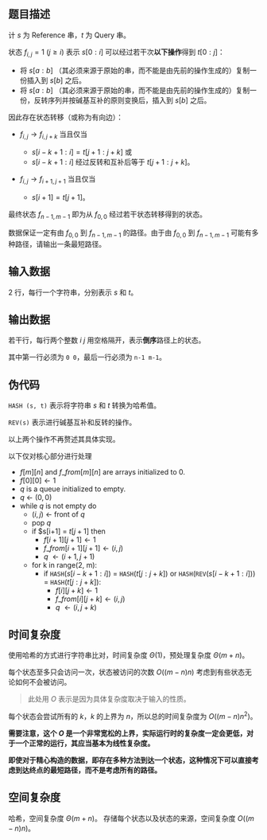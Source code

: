 ## 题目描述

计 $s$ 为 Reference 串，$t$ 为 Query 串。

状态 $f_{i,j}=1$ $(j\geq i)$ 表示 $s[0:i]$ 可以经过若干次**以下操作**得到 $t[0:j]$：

- 将 $s[a:b]$ （其必须来源于原始的串，而不能是由先前的操作生成的）复制一份插入到 $s[b]$ 之后。
- 将 $s[a:b]$ （其必须来源于原始的串，而不能是由先前的操作生成的）复制一份，反转序列并按碱基互补的原则变换后，插入到 $s[b]$ 之后。

因此存在状态转移（或称为有向边）：

- $f_{i,j} \rightarrow f_{i,j+k}$ 当且仅当
  - $s[i-k+1:i] = t[j+1:j+k]$ 或
  - $s[i-k+1:i]$ 经过反转和互补后等于 $t[j+1:j+k]$。

- $f_{i,j} \rightarrow f_{i+1,j+1}$ 当且仅当
  - $s[i+1] = t[j+1]$。

最终状态 $f_{n-1,m-1}$ 即为从 $f_{0,0}$ 经过若干状态转移得到的状态。

数据保证一定有由 $f_{0,0}$ 到 $f_{n-1,m-1}$ 的路径。由于由 $f_{0,0}$ 到 $f_{n-1,m-1}$ 可能有多种路径，请输出一条最短路径。

## 输入数据

2 行，每行一个字符串，分别表示 $s$ 和 $t$。

## 输出数据

若干行，每行两个整数 $i$ $j$ 用空格隔开，表示**倒序**路径上的状态。

其中第一行必须为 `0 0`，最后一行必须为 `n-1 m-1`。

## 伪代码

`HASH (s, t)` 表示将字符串 $s$ 和 $t$ 转换为哈希值。

`REV(s)` 表示进行碱基互补和反转的操作。

以上两个操作不再赘述其具体实现。

以下仅对核心部分进行处理

- $f[m][n]$ and $f\_ from[m][n]$ are arrays initialized to 0.
- $f[0][0] \leftarrow 1$
- $q$ is a queue initialized to empty.
- $q$ $\leftarrow$ $(0, 0)$
- while $q$ is not empty do
    - $(i, j)$ $\leftarrow$ front of $q$
    - pop $q$
    - if $s[i+1] = $t[j+1]$ then
        - $f[i+1][j+1] \leftarrow 1$
        - $f\_ from[i+1][j+1] \leftarrow (i, j)$
        - $q$ $\leftarrow (i+1, j+1)$
    - for k in range(2, m):
        - if `HASH`($s[i-k+1:i]$) = `HASH`($t[j:j+k]$) or `HASH`(`REV`($s[i-k+1:i]$)) = `HASH`($t[j:j+k]$):
            - $f[i][j+k] \leftarrow 1$
            - $f\_ from[i][j+k] \leftarrow (i, j)$
            - $q$ $\leftarrow (i, j+k)$


## 时间复杂度

使用哈希的方式进行字符串比对，时间复杂度 $\Theta(1)$，预处理复杂度 $\Theta(m+n)$。

每个状态至多只会访问一次，状态被访问的次数 $O((m-n)n)$ 考虑到有些状态无论如何不会被访问。

> 此处用 $O$ 表示是因为具体复杂度取决于输入的性质。

每个状态会尝试所有的 $k$，$k$ 的上界为 $n$，所以总的时间复杂度为 $O((m-n)n^2)$。

**需要注意，这个 $O$ 是一个非常宽松的上界，实际运行时的复杂度一定会更低，对于一个正常的运行，其应当基本为线性复杂度。**


**即使对于精心构造的数据，即存在多种方法到达一个状态，这种情况下可以直接考虑到达终点的最短路径，而不是考虑所有的路径。**

## 空间复杂度

哈希，空间复杂度 $\Theta(m+n)$。
存储每个状态以及状态的来源，空间复杂度 $O((m-n)n)$。